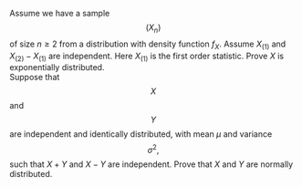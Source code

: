 Assume we have a sample $$(X_n)$$ of size $n \geq 2$ from a distribution with density function $f_X$. Assume $X_{(1)}$ and $X_{(2)}-X_{(1)}$ are independent. Here $X_{(1)}$ is the first order statistic. Prove $X$ is exponentially distributed.  
Suppose that $$X$$ and $$Y$$ are independent and identically distributed, with mean $\mu$ and variance $$\sigma^2,$$ such that $X + Y$ and $X - Y$ are independent. Prove that $X$ and $Y$ are normally distributed.
<!---
Double dollars are because latex in markdown on github shits the bed otherwise.
-->
